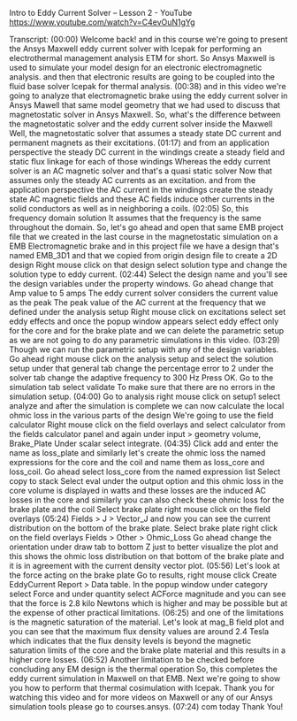 Intro to Eddy Current Solver – Lesson 2 - YouTube
https://www.youtube.com/watch?v=C4evOuN1gYg

Transcript:
(00:00) Welcome back! and in this course we're going to present the Ansys Maxwell eddy current solver with Icepak for performing an electrothermal management analysis ETM for short. So Ansys Maxwell is used to simulate your model design for an electronic electromagnetic analysis. and then that electronic results are going to be coupled into the fluid base solver Icepak for thermal analysis.
(00:38) and in this video we're going to analyze that electromagnetic brake using the eddy current solver in Ansys Mawell that same model geometry that we had used to discuss that magnetostatic solver in Ansys Maxwell. So, what's the difference between the magnetostatic solver and the eddy current solver inside the Maxwell Well, the magnetostatic solver that assumes a steady state DC current and permanent magnets as their excitations.
(01:17) and from an application perspective the steady DC current in the windings create a steady field and static flux linkage for each of those windings Whereas the eddy current solver is an AC magnetic solver and that's a quasi static solver Now that assumes only the steady AC currents as an excitation. and from the application perspective the AC current in the windings create the steady state AC magnetic fields and these AC fields induce other currents in the solid conductors as well as in neighboring a coils.
(02:05) So, this frequency domain solution It assumes that the frequency is the same throughout the domain. So, let's go ahead and open that same EMB project file that we created in the last course in the magnetostatic simulation on a EMB Electromagnetic brake and in this project file we have a design that's named EMB_3D1 and that we copied from origin design file to create a 2D design Right mouse click on that design select solution type and change the solution type to eddy current.
(02:44) Select the design name and you'll see the design variables under the property windows. Go ahead change that Amp value to 5 amps The eddy current solver considers the current value as the peak The peak value of the AC current at the frequency that we defined under the analysis setup Right mouse click on excitations select set eddy effects and once the popup window appears select eddy effect only for the core and for the brake plate and we can delete the parametric setup as we are not going to do any parametric simulations in this video.
(03:29) Though we can run the parametric setup with any of the design variables. Go ahead right mouse click on the analysis setup and select the solution setup under that general tab change the percentage error to 2 under the solver tab change the adaptive frequency to 300 Hz Press OK. Go to the simulation tab select validate To make sure that there are no errors in the simulation setup.
(04:00) Go to analysis right mouse click on setup1 select analyze and after the simulation is complete we can now calculate the local ohmic loss in the various parts of the design We're going to use the field calculator Right mouse click on the field overlays and select calculator from the fields calculator panel and again under input > geometry volume, Brake_Plate Under scalar select integrate.
(04:35) Click add and enter the name as loss_plate and similarly let's create the ohmic loss the named expressions for the core and the coil and name them as loss_core and loss_coil. Go ahead select loss_core from the named expression list Select copy to stack Select eval under the output option and this ohmic loss in the core volume is displayed in watts and these losses are the induced AC losses in the core and similarly you can also check these ohmic loss for the brake plate and the coil Select brake plate right mouse click on the field overlays
(05:24) Fields > J > Vector_J and now you can see the current distribution on the bottom of the brake plate. Select brake plate right click on the field overlays Fields > Other > Ohmic_Loss Go ahead change the orientation under draw tab to bottom Z just to better visualize the plot and this shows the ohmic loss distribution on that bottom of the brake plate and it is in agreement with the current density vector plot.
(05:56) Let's look at the force acting on the brake plate Go to results, right mouse click Create EddyCurrent Report > Data table. In the popup window under category select Force and under quantity select ACForce magnitude and you can see that the force is 2.8 kilo Newtons which is higher and may be possible but at the expense of other practical limitations.
(06:25) and one of the limitations is the magnetic saturation of the material. Let's look at mag_B field plot and you can see that the maximum flux density values are around 2.4 Tesla which indicates that the flux density levels is beyond the magnetic saturation limits of the core and the brake plate material and this results in a higher core losses.
(06:52) Another limitation to be checked before concluding any EM design is the thermal operation So, this completes the eddy current simulation in Maxwell on that EMB. Next we're going to show you how to perform that thermal cosimulation with Icepak. Thank you for watching this video and for more videos on Maxwell or any of our Ansys simulation tools please go to courses.ansys.
(07:24) com today Thank You!
